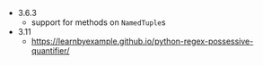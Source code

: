 - 3.6.3
	- support for methods on `NamedTuple`s
- 3.11
	- https://learnbyexample.github.io/python-regex-possessive-quantifier/
